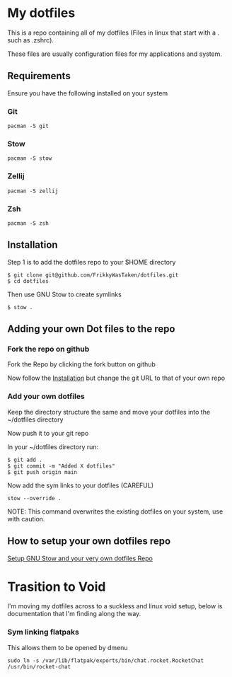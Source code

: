 # My dotfiles

This is a repo containing all of my dotfiles (Files in linux that start with a . such as .zshrc).

These files are usually configuration files for my applications and system.

## Requirements

Ensure you have the following installed on your system

### Git

```
pacman -S git
```

### Stow

```
pacman -S stow
```

### Zellij

``` 
pacman -S zellij
```

### Zsh

```
pacman -S zsh
```

## Installation

Step 1 is to add the dotfiles repo to your $HOME directory 

```
$ git clone git@github.com/FrikkyWasTaken/dotfiles.git
$ cd dotfiles
```

Then use GNU Stow to create symlinks

```
$ stow .
```

## Adding your own Dot files to the repo

### Fork the repo on github

Fork the Repo by clicking the fork button on github

Now follow the [Installation](##Installation) but change the git URL to that of your own repo

### Add your own dotfiles

Keep the directory structure the same and move your dotfiles into the ~/dotfiles directory

Now push it to your git repo

In your ~/dotfiles directory run:

```
$ git add .
$ git commit -m "Added X dotfiles"
$ git push origin main
```

Now add the sym links to your dotfiles (CAREFUL)

```
stow --override .
```

NOTE: This command overwrites the existing dotfiles on your system, use with caution.


## How to setup your own dotfiles repo

[Setup GNU Stow and your very own dotfiles Repo](https://youtu.be/y6XCebnB9gs?si=k3jpqGTt3HtZgFtv)


# Trasition to Void
I'm moving my dotfiles across to a suckless and linux void setup, below is documentation that I'm finding along the way.

### Sym linking flatpaks
This allows them to be opened by dmenu
```
sudo ln -s /var/lib/flatpak/exports/bin/chat.rocket.RocketChat /usr/bin/rocket-chat
```
